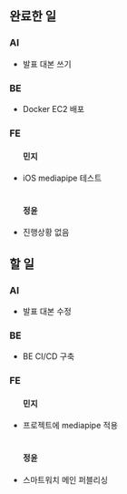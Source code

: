 <h2>완료한 일</h2>
<h3>AI</h3>
<ul>
  <li>발표 대본 쓰기</li>
</ul>

<h3>BE</h3>
<ul>
  <li>Docker EC2 배포</li>
</ul>

<h3>FE</h3>
<ul>
  <h4>민지</h4>
  <li>iOS mediapipe 테스트</li>
  <br>
  <h4>정윤</h4>
  <li>진행상황 없음</li>
</ul>

<h2>할 일</h2>
<h3>AI</h3>
<ul>
  <li>발표 대본 수정</li>
</ul>

<h3>BE</h3>
<ul>
  <li>BE CI/CD 구축</li>
</ul>

<h3>FE</h3>
<ul>
  <h4>민지</h4>
  <li>프로젝트에 mediapipe 적용</li>
  <br>
  <h4>정윤</h4>
  <li>스마트워치 메인 퍼블리싱</li>
</ul>
